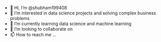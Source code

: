 - 👋 Hi, I’m @shubham199408
- 👀 I’m interested in data science projects and solving complex business problems
- 🌱 I’m currently learning data science and machine learning
- 💞️ I’m looking to collaborate on 
- 📫 How to reach me ...

<!---
shubham199408/shubham199408 is a ✨ special ✨ repository because its `README.md` (this file) appears on your GitHub profile.
You can click the Preview link to take a look at your changes.
--->
